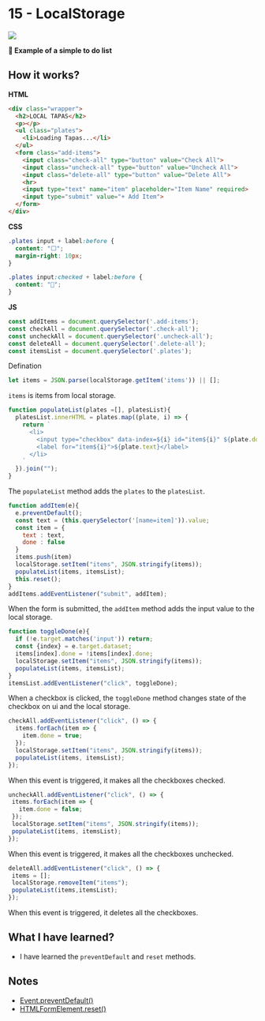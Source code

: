 # 15 - LocalStorage

![](https://github.com/erhanersoz/JavaScript30/blob/master/Screenshots/demo_15.gif?raw=true)

**:department_store: Example of a simple to do list**

## How it works?

**HTML**

```html
<div class="wrapper">
  <h2>LOCAL TAPAS</h2>
  <p></p>
  <ul class="plates">
    <li>Loading Tapas...</li>
  </ul>
  <form class="add-items">
    <input class="check-all" type="button" value="Check All">
    <input class="uncheck-all" type="button" value="Uncheck All">
    <input class="delete-all" type="button" value="Delete All">
    <hr>
    <input type="text" name="item" placeholder="Item Name" required>
    <input type="submit" value="+ Add Item">
  </form>
</div>
```

**CSS**

```css
.plates input + label:before {
  content: "⬜️";
  margin-right: 10px;
}

.plates input:checked + label:before {
  content: "🌮";
}
```



**JS**

```js
const addItems = document.querySelector('.add-items');
const checkAll = document.querySelector('.check-all');
const uncheckAll = document.querySelector('.uncheck-all');
const deleteAll = document.querySelector('.delete-all');
const itemsList = document.querySelector('.plates');
```
Defination

```js
let items = JSON.parse(localStorage.getItem('items')) || [];
```
`items` is items from local storage.

```js
function populateList(plates =[], platesList){
  platesList.innerHTML = plates.map((plate, i) => {
    return `
      <li>
        <input type="checkbox" data-index=${i} id="item${i}" ${plate.done ? 'checked' : ''} />
        <label for="item${i}">${plate.text}</label>
      </li>
    `
  }).join("");
}
```
The `populateList` method adds the `plates` to the `platesList`.

```js
function addItem(e){
  e.preventDefault();
  const text = (this.querySelector('[name=item]')).value;
  const item = {
    text : text,
    done : false
  }
  items.push(item)
  localStorage.setItem("items", JSON.stringify(items));
  populateList(items, itemsList);
  this.reset();
}
addItems.addEventListener("submit", addItem);
```
When the form is submitted, the `addItem` method adds the input value to the local storage.
 

```js
function toggleDone(e){
  if (!e.target.matches('input')) return; 
  const {index} = e.target.dataset;
  items[index].done = !items[index].done;
  localStorage.setItem("items", JSON.stringify(items));
  populateList(items, itemsList);
}
itemsList.addEventListener("click", toggleDone);
```
When a checkbox is clicked, the `toggleDone` method changes state of the checkbox on ui and the local storage.


```js
checkAll.addEventListener("click", () => {
  items.forEach(item => {
    item.done = true;
  });
  localStorage.setItem("items", JSON.stringify(items));
  populateList(items, itemsList);
});
```
When this event is triggered, it makes all the checkboxes checked.
 

 ```js
uncheckAll.addEventListener("click", () => {
  items.forEach(item => {
    item.done = false;
  });
  localStorage.setItem("items", JSON.stringify(items));
  populateList(items, itemsList);
});
```
When this event is triggered, it makes all the checkboxes unchecked.
 

 ```js
deleteAll.addEventListener("click", () => {
  items = [];
  localStorage.removeItem("items");
  populateList(items,itemsList);
});
```
When this event is triggered, it deletes all the checkboxes.
 

## What I have learned?

- I have learned the `preventDefault` and `reset` methods.

## Notes

- [Event.preventDefault\(\)](https://developer.mozilla.org/en-US/docs/Web/API/Event/preventDefault)
- [HTMLFormElement.reset\(\)](https://developer.mozilla.org/en-US/docs/Web/API/HTMLFormElement/reset)
